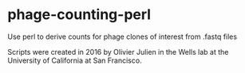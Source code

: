 # phage-counting-perl
Use perl to derive counts for phage clones of interest from .fastq files

Scripts were created in 2016 by Olivier Julien in the Wells lab at the University of California at San Francisco.
